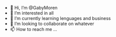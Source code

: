 - 👋 Hi, I’m @GabyMoren
- 👀 I’m interested in all
- 🌱 I’m currently learning lenguages and business
- 💞️ I’m looking to collaborate on whatever
- 📫 How to reach me ...

<!---
GabyMoren/GabyMoren is a ✨ special ✨ repository because its `README.md` (this file) appears on your GitHub profile.
You can click the Preview link to take a look at your changes.
--->
